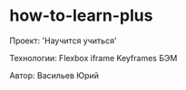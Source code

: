 # how-to-learn-plus


Проект: 'Научится учиться'

Технологии:
Flexbox
iframe
Keyframes
БЭМ


Автор: Васильев Юрий
